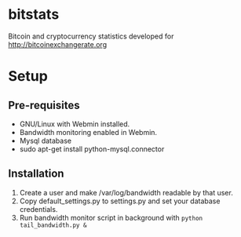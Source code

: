 # bitstats

Bitcoin and cryptocurrency statistics developed for http://bitcoinexchangerate.org

# Setup

## Pre-requisites
 * GNU/Linux with Webmin installed.
 * Bandwidth monitoring enabled in Webmin.
 * Mysql database
 * sudo apt-get install python-mysql.connector 
 
## Installation
1. Create a user and make /var/log/bandwidth readable by that user.
2. Copy default_settings.py to settings.py and set your database credentials.
3. Run bandwidth monitor script in background with `python tail_bandwidth.py &`

